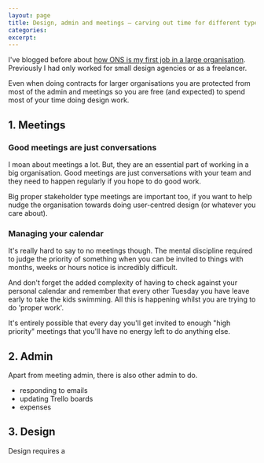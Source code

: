 ```yaml
---
layout: page
title: Design, admin and meetings — carving out time for different types of work
categories:
excerpt:
---
```


<p class="lede"></p>

I've blogged before about [how ONS is my first job in a large organisation](/blog/my-first-12ish-months/). Previously I had only worked for small design agencies or as a freelancer.

Even when doing contracts for larger organisations you are protected from most of the admin and meetings so you are free (and expected) to spend most of your time doing design work.

## 1. Meetings

### Good meetings are just conversations

I moan about meetings a lot. But, they are an essential part of working in a big organisation. Good meetings are just conversations with your team and they need to happen regularly if you hope to do good work.

Big proper stakeholder type meetings are important too, if you want to help nudge the organisation towards doing user-centred design (or whatever you care about).

### Managing your calendar

It's really hard to say to no meetings though. The mental discipline required to judge the priority of something when you can be invited to things with months, weeks or hours notice is incredibly difficult.

And don't forget the added complexity of having to check against your personal calendar and remember that every other Tuesday you have leave early to take the kids swimming. All this is happening whilst you are trying to do 'proper work'.

It's entirely possible that every day you'll get invited to enough "high priority" meetings that you'll have no energy left to do anything else.

## 2. Admin

Apart from meeting admin, there is also other admin to do.

- responding to emails
- updating Trello boards
- expenses

## 3. Design

Design requires a
